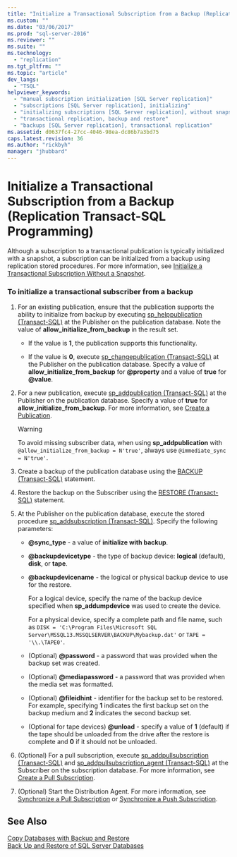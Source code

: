 ```yaml
---
title: "Initialize a Transactional Subscription from a Backup (Replication Transact-SQL Programming) | Microsoft Docs"
ms.custom: ""
ms.date: "03/06/2017"
ms.prod: "sql-server-2016"
ms.reviewer: ""
ms.suite: ""
ms.technology: 
  - "replication"
ms.tgt_pltfrm: ""
ms.topic: "article"
dev_langs: 
  - "TSQL"
helpviewer_keywords: 
  - "manual subscription initialization [SQL Server replication]"
  - "subscriptions [SQL Server replication], initializing"
  - "initializing subscriptions [SQL Server replication], without snapshots"
  - "transactional replication, backup and restore"
  - "backups [SQL Server replication], transactional replication"
ms.assetid: d0637fc4-27cc-4046-98ea-dc86b7a3bd75
caps.latest.revision: 36
ms.author: "rickbyh"
manager: "jhubbard"
---
```

# Initialize a Transactional Subscription from a Backup (Replication Transact-SQL Programming)
  Although a subscription to a transactional publication is typically initialized with a snapshot, a subscription can be initialized from a backup using replication stored procedures. For more information, see [Initialize a Transactional Subscription Without a Snapshot](../../relational-databases/replication/initialize-a-transactional-subscription-without-a-snapshot.md).  
  
### To initialize a transactional subscriber from a backup  
  
1.  For an existing publication, ensure that the publication supports the ability to initialize from backup by executing [sp_helppublication &#40;Transact-SQL&#41;](../../relational-databases/reference/system-stored-procedures/sp-helppublication-transact-sql.md) at the Publisher on the publication database. Note the value of **allow_initialize_from_backup** in the result set.  
  
    -   If the value is **1**, the publication supports this functionality.  
  
    -   If the value is **0**, execute [sp_changepublication &#40;Transact-SQL&#41;](../../relational-databases/reference/system-stored-procedures/sp-changepublication-transact-sql.md) at the Publisher on the publication database. Specify a value of **allow_initialize_from_backup** for **@property** and a value of **true** for **@value**.  
  
2.  For a new publication, execute [sp_addpublication &#40;Transact-SQL&#41;](../../relational-databases/reference/system-stored-procedures/sp-addpublication-transact-sql.md) at the Publisher on the publication database. Specify a value of **true** for **allow_initialize_from_backup**. For more information, see [Create a Publication](../../relational-databases/replication/publish/create-a-publication.md).  
  
    > [!WARNING]  
    >  To avoid missing subscriber data, when using **sp_addpublication** with `@allow_initialize_from_backup = N'true'`, always use `@immediate_sync = N'true'`.  
  
3.  Create a backup of the publication database using the [BACKUP &#40;Transact-SQL&#41;](../../t-sql/statements/backup-transact-sql.md) statement.  
  
4.  Restore the backup on the Subscriber using the [RESTORE &#40;Transact-SQL&#41;](../../t-sql/statements/restore-statements-transact-sql.md) statement.  
  
5.  At the Publisher on the publication database, execute the stored procedure [sp_addsubscription &#40;Transact-SQL&#41;](../../relational-databases/reference/system-stored-procedures/sp-addsubscription-transact-sql.md). Specify the following parameters:  
  
    -   **@sync_type** - a value of **initialize with backup**.  
  
    -   **@backupdevicetype** - the type of backup device: **logical** (default), **disk**, or **tape**.  
  
    -   **@backupdevicename** - the logical or physical backup device to use for the restore.  
  
         For a logical device, specify the name of the backup device specified when **sp_addumpdevice** was used to create the device.  
  
         For a physical device, specify a complete path and file name, such as `DISK = 'C:\Program Files\Microsoft SQL Server\MSSQL13.MSSQLSERVER\BACKUP\Mybackup.dat'` or `TAPE = '\\.\TAPE0'`.  
  
    -   (Optional) **@password** - a password that was provided when the backup set was created.  
  
    -   (Optional) **@mediapassword** - a password that was provided when the media set was formatted.  
  
    -   (Optional) **@fileidhint** - identifier for the backup set to be restored. For example, specifying **1** indicates the first backup set on the backup medium and **2** indicates the second backup set.  
  
    -   (Optional for tape devices) **@unload** - specify a value of **1** (default) if the tape should be unloaded from the drive after the restore is complete and **0** if it should not be unloaded.  
  
6.  (Optional) For a pull subscription, execute [sp_addpullsubscription &#40;Transact-SQL&#41;](../../relational-databases/reference/system-stored-procedures/sp-addpullsubscription-transact-sql.md) and [sp_addpullsubscription_agent &#40;Transact-SQL&#41;](../../relational-databases/reference/system-stored-procedures/sp-addpullsubscription-agent-transact-sql.md) at the Subscriber on the subscription database. For more information, see [Create a Pull Subscription](../../relational-databases/replication/create-a-pull-subscription.md).  
  
7.  (Optional) Start the Distribution Agent. For more information, see [Synchronize a Pull Subscription](../../relational-databases/replication/synchronize-a-pull-subscription.md) or [Synchronize a Push Subscription](../../relational-databases/replication/synchronize-a-push-subscription.md).  
  
## See Also  
 [Copy Databases with Backup and Restore](../../relational-databases/databases/copy-databases-with-backup-and-restore.md)   
 [Back Up and Restore of SQL Server Databases](../../relational-databases/backup-restore/back-up-and-restore-of-sql-server-databases.md)  
  
  